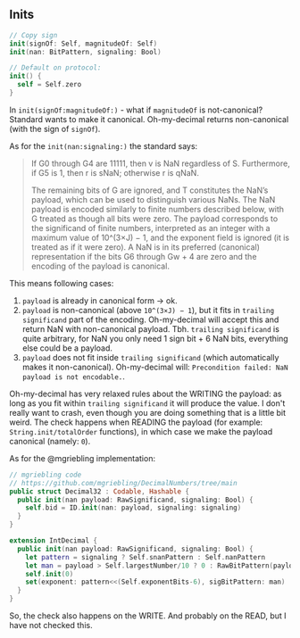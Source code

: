 ## Inits

```swift
// Copy sign
init(signOf: Self, magnitudeOf: Self)
init(nan: BitPattern, signaling: Bool)

// Default on protocol:
init() {
  self = Self.zero
}
```

In `init(signOf:magnitudeOf:)` - what if `magnitudeOf` is not-canonical? Standard wants to make it canonical. Oh-my-decimal returns non-canonical (with the sign of `signOf`).

As for the `init(nan:signaling:)` the standard says:
> If G0 through G4 are 11111, then v is NaN regardless of S.
> Furthermore, if G5 is 1, then r is sNaN; otherwise r is qNaN.
>
> The remaining bits of G are ignored, and T constitutes the NaN’s payload,
> which can be used to distinguish various NaNs.
> The NaN payload is encoded similarly to finite numbers described below,
> with G treated as though all bits were zero. The payload corresponds to
> the significand of finite numbers, interpreted as an integer with a maximum
> value of 10^(3×J) − 1, and the exponent field is ignored (it is treated as
> if it were zero).
> A NaN is in its preferred (canonical) representation if the bits G6 through
> Gw + 4 are zero and the encoding of the payload is canonical.

This means following cases:
1. `payload` is already in canonical form -> ok.
2. `payload` is non-canonical (above `10^(3×J) − 1`), but it fits in `trailing significand` part of the encoding. Oh-my-decimal will accept this and return NaN with non-canonical payload. Tbh. `trailing significand` is quite arbitrary, for NaN you only need 1 sign bit + 6 NaN bits, everything else could be a payload.
3. `payload` does not fit inside `trailing significand` (which automatically makes it non-canonical). Oh-my-decimal will: `Precondition failed: NaN payload is not encodable.`.

Oh-my-decimal has very relaxed rules about the WRITING the payload: as long as you fit within `trailing significand` it will produce the value. I don't really want to crash, even though you are doing something that is a little bit weird. The check happens when READING the payload (for example: `String.init/totalOrder` functions), in which case we make the payload canonical (namely: `0`).

As for the @mgriebling implementation:

```swift
// mgriebling code
// https://github.com/mgriebling/DecimalNumbers/tree/main
public struct Decimal32 : Codable, Hashable {
  public init(nan payload: RawSignificand, signaling: Bool) {
    self.bid = ID.init(nan: payload, signaling: signaling)
  }
}

extension IntDecimal {
  public init(nan payload: RawSignificand, signaling: Bool) {
    let pattern = signaling ? Self.snanPattern : Self.nanPattern
    let man = payload > Self.largestNumber/10 ? 0 : RawBitPattern(payload)
    self.init(0)
    set(exponent: pattern<<(Self.exponentBits-6), sigBitPattern: man)
  }
}
```

So, the check also happens on the WRITE. And probably on the READ, but I have not checked this.
